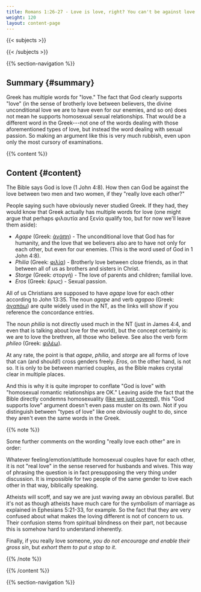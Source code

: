```yaml
---
title: Romans 1:26-27 - Love is love, right? You can't be against love!
weight: 120
layout: content-page
---
```


{{< subjects >}}

{{< /subjects >}}

{{% section-navigation %}}

<!-- ## Video {#video}

{{% video
src=""

playlist=""

video=""

audio=""

slides="https://bibledocs.org/slides/"
%}} -->

## Summary {#summary}

Greek has multiple words for "love." The fact that God clearly supports "love" (in the sense of brotherly love between believers, the divine unconditional love we are to have even for our enemies, and so on) does not mean he supports homosexual sexual relationships. That would be a different word in the Greek---not one of the words dealing with those aforementioned types of love, but instead the word dealing with sexual passion. So making an argument like this is very much rubbish, even upon only the most cursory of examinations.

<!-- ## Timestamps {#timestamps} -->

{{% content %}}

## Content {#content}

<!-- --- -->

The Bible says God is love (1 John 4:8). How then can God be against the love between two men and two women, if they "really love each other?"

People saying such have obviously never studied Greek. If they had, they would know that Greek actually has multiple words for love (one might argue that perhaps φιλαυτία and ξενία qualify too, but for now we'll leave them aside):

- *Agape* (Greek: [ἀγάπη](https://www.blueletterbible.org/lexicon/g26/esv/mgnt/0-1/)) - The unconditional love that God has for humanity, and the love that we believers also are to have not only for each other, but even for our enemies. (This is the word used of God in 1 John 4:8).
- *Philia* (Greek: [φιλία](https://www.blueletterbible.org/lexicon/g5373/esv/mgnt/0-1/)) - Brotherly love between close friends, as in that between all of us as brothers and sisters in Christ.
- *Storge* (Greek: στοργή) - The love of parents and children; familial love.
- *Eros* (Greek: ἔρως) - Sexual passion.

All of us Christians are supposed to have *agape* love for each other according to John 13:35. The noun *agape* and verb *agapao* (Greek: [ἀγαπάω](https://www.blueletterbible.org/lexicon/g25/esv/mgnt/0-1/)) are quite widely used in the NT, as the links will show if you reference the concordance entries.

The noun *philia* is not directly used much in the NT (just in James 4:4, and even that is talking about love for the world), but the concept certainly is: we are to love the brethren, all those who believe. See also the verb form *phileo* (Greek: [φιλέω](https://www.blueletterbible.org/lexicon/g5368/esv/mgnt/0-1/)).

At any rate, the point is that *agape*, *philia*, and *storge* are all forms of love that can (and should!) cross genders freely. *Eros*, on the other hand, is not so. It is only to be between married couples, as the Bible makes crystal clear in multiple places.

And this is why it is quite improper to conflate "God is love" with "homosexual romantic relationships are OK." Leaving aside the fact that the Bible directly condemns homosexuality ([like we just covered](/verse-by-verse-studies/romans/romans-1/romans-1-26-what-is-a-dishonorable-passion-or-shameful-lust-in-this-context/)), this "God supports love" argument doesn't even pass muster on its own. Not if you distinguish between "types of love" like one obviously ought to do, since they aren't even the same words in the Greek.

{{% note %}}

Some further comments on the wording "really love each other" are in order:

Whatever feeling/emotion/attitude homosexual couples have for each other, it is not "real love" in the sense reserved for husbands and wives. This way of phrasing the question is in fact presupposing the very thing under discussion. It is impossible for two people of the same gender to love each other in that way, biblically speaking.

Atheists will scoff, and say we are just waving away an obvious parallel. But it's not as though atheists have much care for the symbolism of marriage as explained in Ephesians 5:21-33, for example. So the fact that they are very confused about what makes the loving different is not of concern to us. Their confusion stems from spiritual blindness on their part, not because this is somehow hard to understand inherently.

Finally, if you really love someone, *you do not encourage and enable their gross sin*, but *exhort them to put a stop to it*.

{{% /note %}}

{{% /content %}}


<!-- {{% transcript %}}

## Video/audio transcript {#video-audio-transcript}



{{% /transcript %}} -->

{{% section-navigation %}}
